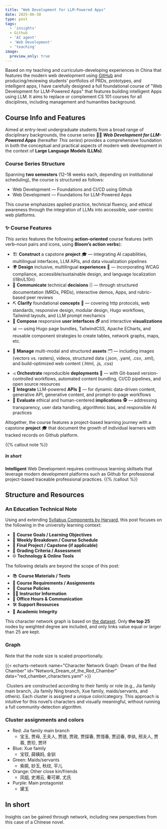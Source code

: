 ```yaml
---
title: "Web Development for LLM-Powered Apps"
date: 2025-06-30
type: post
tags:
  - 'insights'
  - Github
  - 'AI agent'
  - 'Web Development'
  - 'teaching'
image:
  preview_only: true
---
```


Based on my teaching and curriculum-developing experiences in China that features the modern web development using [GitHub](https://github.com/education) and producing/reviewing students' portfolios of PRDs, prototypes, and intelligent apps, I have carefully designed a full foundational course of "Web Development for LLM-Powered Apps" that features building intelligent Apps using LLM.  It aims to replace or complement CS 101 courses for all disciplines, including management and humanities background.  

<!-- more -->

## Course Info and Features

Aimed at entry-level undergraduate students from a broad range of disciplinary backgrounds, the course series **🤖📲** _**Web Development for LLM-Powered Apps**_ (hereafter _This series_) provides a comprehensive foundation in both the conceptual and practical aspects of modern web development in the context of **Large Language Models (LLMs)**.

### Course Series Structure
Spanning **two semesters** (12–18 weeks each, depending on institutional scheduling), the course is structured as follows:

* Web Development — Foundations and CI/CD using Github
* Web Development — Foundations for LLM-Powered Apps

This course emphasizes applied practice, technical fluency, and ethical awareness through the integration of LLMs into accessible, user-centric web platforms.

### ✨ Course Features 

_This series_ features the following **action-oriented** course features (with verb–noun pairs and icons, using **Bloom’s action verbs**):
- 🏗️ **Construct** a capstone **project** 🎓 — integrating AI capabilities, multilingual interfaces, LLM APIs, and data visualization pipelines
- 🌍 **Design** inclusive, multilingual **experiences** 💱 — incorporating WCAG compliance,  accessible/sustainable design, and language localization (i18n/L10n)
 - 📢 **Communicate** technical **decisions** 🗄 — through structured documentation (MRDs, PRDs), interactive demos, Apps, and rubric-based peer reviews
 - ⛏ **Clarify** foundational **concepts** 🧠 — covering http protocols, web standards, responsive design, modular design, Hugo workflows, Tailwind layouts, and LLM prompt mechanics
- 🧩 **Compose** responsive **user interfaces** 🗗 and interactive **visualizations** 📊  — using Hugo page bundles, TailwindCSS, Apache ECharts, and reusable component strategies to create tables, network graphs, maps,  etc.
* 📎 **Manage** multi-modal and structured **assets** 🗂️ — including images (vectors vs. rasters), videos, structured data (.json, .yaml, .csv, .xml), and build-optimized web content (.html, .js, .css)
- ⏿ **Orchestrate** reproducible **deployments** 🛫 — with Git-based version-controlled workflows, automated content bundling, CI/CD pipelines, and open source resources
- 🔌 **Integrate** LLM-powered **APIs** 📲 — for dynamic data-driven content, generative API, generative content, and prompt-to-page workflows   
- 🧭 **Evaluate** ethical and human-centered **implications** 🕵 — addressing transparency, user data handling, algorithmic bias, and responsible AI practices

Altogether, the course features a project-based learning journey with a capstone **project** 🎓 that document the growth of individual learners with tracked records on Github platform.

{{% callout note %}}
##### In short
**Intelligent** Web Development requires continuous learning skillsets that leverage modern development platforms such as Github for professional project-based traceable professional practices. 
{{% /callout %}}

## Structure and Resources



### An Education Technical Note
Using and extending [Syllabus Components by Harvard](https://bokcenter.harvard.edu/syllabus-design), this post focuses on the following in the university learning context:
- 🎯 **Course Goals / Learning Objectives**
- 📅 **Weekly Breakdown / Course Schedule**
- 🧩 **Final Project / Capstone (if applicable)**
- 🧮 **Grading Criteria / Assessment**
- 🌐 **Technology & Online Tools**

The following details are beyond the scope of this post:
- 📚 **Course Materials / Texts**
- 🧠 **Course Requirements / Assignments**
- 📌 **Course Policies**
- 🧑‍🏫 **Instructor Information**
- 🧭 **Office Hours & Communication**
- 🛠 **Support Resources**
- 📖 **Academic Integrity**



This character network graph is based on [the dataset](https://github.com/XianWoo/SNA_Dream_of_the_Red_Chamber/blob/main/relationship.csv). Only **the top 25** nodes by weighted degree are included, and only links value equal or larger than 25 are kept.  

### Graph

Note that the node size is scaled proportionally. 

{{< echarts-network name="Character Network Graph: Dream of the Red Chamber" id="Network_Dream_of_the_Red_Chamber" data="red_chamber_characters.yaml" >}}

 Clusters are constructed according to their family or role (e.g., Jia family main branch, Jia family Ning branch, Xue family, maids/servants, and others). Each cluster is assigned a unique color/category. This approach is intuitive for this novel’s characters and visually meaningful, without running a full community-detection algorithm.

### Cluster assignments and colors

- Red: Jia family main branch 
  - 宝玉, 贾母, 王夫人, 贾琏, 贾政, 贾探春, 贾惜春, 贾迎春, 李纨, 邢夫人, 贾蓉, 贾珍, 贾环 
- Blue: Xue family 
  - 宝钗, 薛姨妈, 金钏
- Green: Maids/servants 
  - 紫鹃, 妙玉, 秋纹, 平儿
- Orange: Other close kin/friends 
  - 凤姐, 史湘云, 秦可卿, 尤氏 
- Purple: Main protagonist 
  - 黛玉

## In short

Insights can be gained through network, including new perspectives from this case of a Chinese novel.
